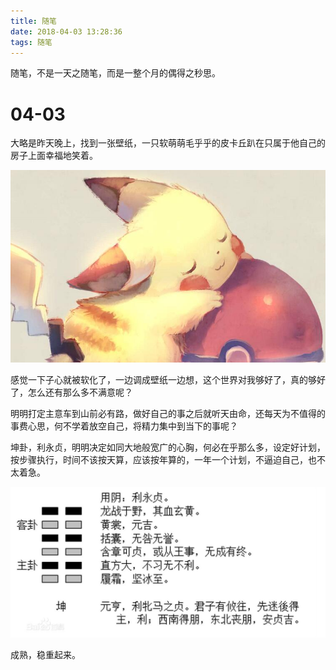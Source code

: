 ```yaml
---
title: 随笔
date: 2018-04-03 13:28:36
tags: 随笔
---
```


随笔，不是一天之随笔，而是一整个月的偶得之秒思。
<!-- more -->

# 04-03

大略是昨天晚上，找到一张壁纸，一只软萌萌毛乎乎的皮卡丘趴在只属于他自己的房子上面幸福地笑着。

![](./2018-04-03-node/smile.jpg)

感觉一下子心就被软化了，一边调成壁纸一边想，这个世界对我够好了，真的够好了，怎么还有那么多不满意呢？

明明打定主意车到山前必有路，做好自己的事之后就听天由命，还每天为不值得的事费心思，何不学着放空自己，将精力集中到当下的事呢？

坤卦，利永贞，明明决定如同大地般宽广的心胸，何必在乎那么多，设定好计划，按步骤执行，时间不该按天算，应该按年算的，一年一个计划，不逼迫自己，也不太着急。

![](./2018-04-03-node/kun.jpg)

成熟，稳重起来。